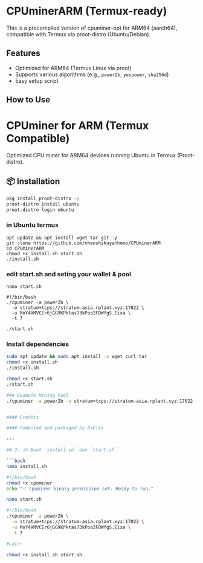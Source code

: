 # CPUminerARM (Termux-ready)

This is a precompiled version of cpuminer-opt for ARM64 (aarch64), compatible with Termux via proot-distro (Ubuntu/Debian).

## Features
- Optimized for ARM64 (Termux Linux via proot)
- Supports various algorithms (e.g., `power2b`, `yespower`, `sha256d`)
- Easy setup script

## How to Use

# CPUminer for ARM (Termux Compatible)

Optimized CPU miner for ARM64 devices running Ubuntu in Termux (Proot-distro).

## 📦 Installation

```bash
pkg install proot-distro -y
proot-distro install ubuntu
proot-distro login ubuntu
```
### in Ubuntu termux
```
apt update && apt install wget tar git -y
git clone https://github.com/nheoshikuyanhemo/CPUminerARM
cd CPUminerARM
chmod +x install.sh start.sh
./install.sh
```
### edit start.sh and seting your wallet & pool 
```
nano start.sh
```
```
#!/bin/bash
./cpuminer -a power2b \
  -o stratum+tcps://stratum-asia.rplant.xyz:17022 \
  -u MoY4XMVCEr6jGG9KPktas73kPoo2FDWfgS.Eixa \
  -t 7
```
```
./start.sh
```

### Install dependencies

```bash
sudo apt update && sudo apt install -y wget curl tar
chmod +x install.sh
./install.sh

chmod +x start.sh
./start.sh

### Example Mining Pool
./cpuminer -a power2b -o stratum+tcps://stratum-asia.rplant.xyz:17022 -u MoY4XMVCEr6jGG9KPktas73kPoo2FDWfgS.Eixa -t 7


#### Credits

#### Compiled and packaged by 0xEixa

---

## 3. ✍️ Buat `install.sh` dan `start.sh`

```bash
nano install.sh

#!/bin/bash
chmod +x cpuminer
echo "✅ cpuminer binary permission set. Ready to run."

nano start.sh

#!/bin/bash
./cpuminer -a power2b \
  -o stratum+tcps://stratum-asia.rplant.xyz:17022 \
  -u MoY4XMVCEr6jGG9KPktas73kPoo2FDWfgS.Eixa \
  -t 7

#Lalu:

chmod +x install.sh start.sh
